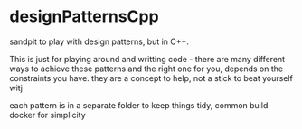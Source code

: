 # designPatternsCpp
sandpit to play with design patterns, but in C++.

This is just for playing around and writting code - there are many different ways to achieve these patterns and the right one for you, depends on the constraints you have.  they are a concept to help, not a stick to beat yourself witj

each pattern is in a separate folder to keep things tidy, common build docker for simplicity